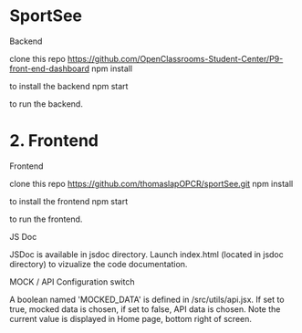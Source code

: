 # SportSee


Backend

clone this repo https://github.com/OpenClassrooms-Student-Center/P9-front-end-dashboard
npm install

to install the backend
npm start

to run the backend.


# 2. Frontend
Frontend

clone this repo https://github.com/thomaslapOPCR/sportSee.git
npm install

to install the frontend
npm start

to run the frontend.

JS Doc

JSDoc is available in jsdoc directory. Launch index.html (located in jsdoc directory) to vizualize the code documentation.

MOCK / API Configuration switch

A boolean named 'MOCKED_DATA' is defined in /src/utils/api.jsx. If set to true, mocked data is chosen, if set to false, API data is chosen. Note the current value is displayed in Home page, bottom right of screen.